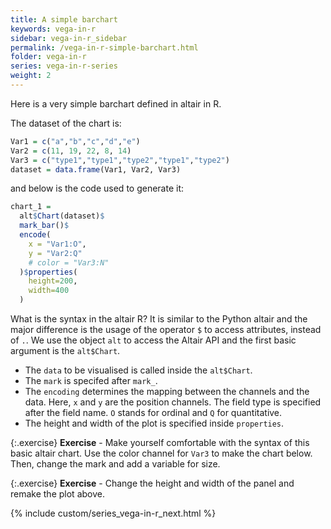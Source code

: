 ```yaml
---
title: A simple barchart
keywords: vega-in-r
sidebar: vega-in-r_sidebar
permalink: /vega-in-r-simple-barchart.html
folder: vega-in-r
series: vega-in-r-series
weight: 2
---
```

Here is a very simple barchart defined in altair in R.

<div id="vis1"></div>
<script type="text/javascript">
    var yourVlSpec = {
  "$schema": "https://vega.github.io/schema/vega-lite/v4.0.0.json",
  "config": {
    "view": {
      "continuousHeight": 300,
      "continuousWidth": 400
    }
  },
  "data": {
    "name": "data-c15a74353a288269433adfdc7c0ad142"
  },
  "datasets": {
    "data-c15a74353a288269433adfdc7c0ad142": [
      {
        "Var1": "a",
        "Var2": 11,
        "Var3": "type1"
      },
      {
        "Var1": "b",
        "Var2": 19,
        "Var3": "type1"
      },
      {
        "Var1": "c",
        "Var2": 22,
        "Var3": "type2"
      },
      {
        "Var1": "d",
        "Var2": 8,
        "Var3": "type1"
      },
      {
        "Var1": "e",
        "Var2": 14,
        "Var3": "type2"
      }
    ]
  },
  "encoding": {
    "x": {
      "field": "Var1",
      "type": "ordinal"
    },
    "y": {
      "field": "Var2",
      "type": "quantitative"
    }
  },
  "height": 200,
  "mark": "bar",
  "width": 400
};
  vegaEmbed('#vis1', yourVlSpec);
</script>

The dataset of the chart is:

```R
Var1 = c("a","b","c","d","e") 
Var2 = c(11, 19, 22, 8, 14)
Var3 = c("type1","type1","type2","type1","type2")
dataset = data.frame(Var1, Var2, Var3)
```

and below is the code used to generate it:


```R
chart_1 = 
  alt$Chart(dataset)$
  mark_bar()$
  encode(
    x = "Var1:O",
    y = "Var2:Q"
    # color = "Var3:N"
  )$properties(
    height=200,
    width=400
  )
```

What is the syntax in the altair R? It is similar to the Python altair and the major difference is the usage of the operator `$` to access attributes, instead of `.`.
We use the object `alt` to access the Altair API and the first basic argument is the `alt$Chart`.
- The `data` to be visualised is called inside the `alt$Chart`.
- The `mark` is specifed after `mark_`.
- The `encoding` determines the mapping between the channels and the data. Here, `x` and `y` are the position channels. The field type is specified after the field name. `O` stands for ordinal and `Q` for quantitative.
- The height and width of the plot is specified inside `properties`.


{:.exercise}
**Exercise** - Make yourself comfortable with the syntax of this basic altair chart. Use the color channel for `Var3` to make the chart below. Then, change the mark and add a variable for size.

<div id="vis2"></div>
<script type="text/javascript">
    var yourVlSpec = {
  "$schema": "https://vega.github.io/schema/vega-lite/v4.0.0.json",
  "config": {
    "view": {
      "continuousHeight": 300,
      "continuousWidth": 400
    }
  },
  "data": {
    "name": "data-c15a74353a288269433adfdc7c0ad142"
  },
  "datasets": {
    "data-c15a74353a288269433adfdc7c0ad142": [
      {
        "Var1": "a",
        "Var2": 11,
        "Var3": "type1"
      },
      {
        "Var1": "b",
        "Var2": 19,
        "Var3": "type1"
      },
      {
        "Var1": "c",
        "Var2": 22,
        "Var3": "type2"
      },
      {
        "Var1": "d",
        "Var2": 8,
        "Var3": "type1"
      },
      {
        "Var1": "e",
        "Var2": 14,
        "Var3": "type2"
      }
    ]
  },
  "encoding": {
    "color": {
      "field": "Var3",
      "type": "nominal"
    },
    "x": {
      "field": "Var1",
      "type": "ordinal"
    },
    "y": {
      "field": "Var2",
      "type": "quantitative"
    }
  },
  "height": 200,
  "mark": "bar",
  "width": 400
};
  vegaEmbed('#vis2', yourVlSpec);
</script>

{:.exercise}
**Exercise** - Change the height and width of the panel and remake the plot above.


{% include custom/series_vega-in-r_next.html %}
